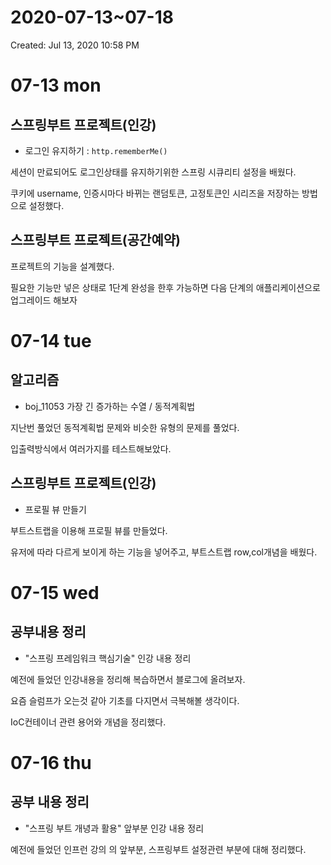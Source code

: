 # 2020-07-13~07-18

Created: Jul 13, 2020 10:58 PM

# 07-13 mon

## 스프링부트 프로젝트(인강)

- 로그인 유지하기 :  `http.rememberMe()`

세션이 만료되어도 로그인상태를 유지하기위한 스프링 시큐리티 설정을 배웠다.

쿠키에 username, 인증시마다 바뀌는 랜덤토큰, 고정토큰인 시리즈을 저장하는 방법으로 설정했다.

## 스프링부트 프로젝트(공간예약)

프로젝트의 기능을 설계했다.

필요한 기능만 넣은 상태로 1단계 완성을 한후 가능하면 다음 단계의 애플리케이션으로 업그레이드 해보자

# 07-14 tue

## 알고리즘

- boj_11053 가장 긴 증가하는 수열 / 동적계획법

지난번 풀었던 동적계획법 문제와 비슷한 유형의 문제를 풀었다.

입출력방식에서 여러가지를 테스트해보았다. 

## 스프링부트 프로젝트(인강)

- 프로필 뷰 만들기

부트스트랩을 이용해 프로필 뷰를 만들었다.

유저에 따라 다르게 보이게 하는 기능을 넣어주고, 부트스트랩 row,col개념을 배웠다.

# 07-15 wed

## 공부내용 정리

- "스프링 프레임워크 핵심기술" 인강 내용 정리

예전에 들었던 인강내용을 정리해 복습하면서 블로그에 올려보자.

요즘 슬럼프가 오는것 같아 기초를 다지면서 극복해볼 생각이다.

IoC컨테이너 관련 용어와 개념을 정리했다.

# 07-16 thu

## 공부 내용 정리

- "스프링 부트 개녕과 활용" 앞부분 인강 내용 정리

예전에 들었던 인프런 강의 의 앞부분, 스프링부트 설정관련 부분에 대해 정리했다.